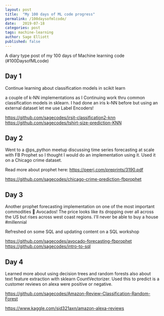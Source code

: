 ```yaml
---
layout: post
title:  "My 100 days of ML code progress"
permalink: /100daysofmlcode/
date:   2019-07-18
categories: post
tags: machine-learning
author: Sage Elliott
published: false
---
```


A diary type post of my 100 days of Machine learning code (#100DaysofMLcode)

## Day 1

Continue learning about classification models in scikit learn

a couple of k-NN implementations as I  Continuing work thru common classification models in sklearn. I had done an iris k-NN before but using an external dataset let me use Label Encoders!

https://github.com/sagecodes/irsit-classification2-knn
https://github.com/sagecodes/tshirt-size-prediction-KNN



## Day 2

Went to a @ps_python meetup discussing time series forecasting at scale with FB Prophet so I thought I would do an implementation using it. Used it on a Chicago crime dataset. 

Read more about prophet here: https://peerj.com/preprints/3190.pdf

https://github.com/sagecodes/chicago-crime-prediction-fbprophet
 

## Day 3

Another prophet forecasting implementation on one of the most important commodities 🥑 Avocados! The price looks like its dropping over all across the US but rises  across west coast regions. I'll never be able to buy a house #millennial

Refreshed on some SQL and updating content on a SQL workshop

https://github.com/sagecodes/avocado-forecasting-fbprophet
https://github.com/sagecodes/intro-to-sql




## Day 4

Learned more about using decision trees and random forests also about text feature extraction with sklearn CountVectorizer.
Used this to predict is a customer reviews on alexa were positive or negative.

https://github.com/sagecodes/Amazon-Review-Classification-Random-Forest

https://www.kaggle.com/sid321axn/amazon-alexa-reviews
